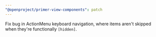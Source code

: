 ```yaml
---
"@openproject/primer-view-components": patch
---
```


Fix bug in ActionMenu keyboard navigation, where items aren't skipped when they're functionally `[hidden]`.

<!-- Changed components: Primer::Alpha::ActionMenu -->
